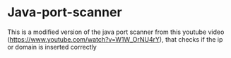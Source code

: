 # Java-port-scanner

This is a modified version of the java port scanner from this youtube video (https://www.youtube.com/watch?v=W1W_OrNU4rY), that checks if the ip or domain is inserted correctly 

